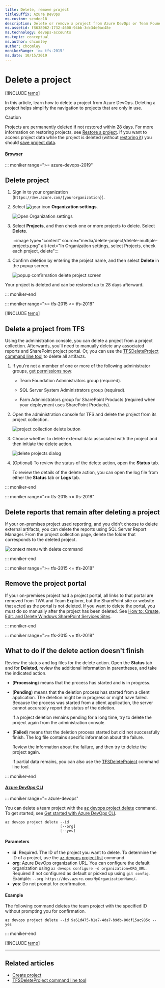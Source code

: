 ```yaml
---
title: Delete, remove project
titleSuffix: Azure DevOps
ms.custom: seodec18
description: Delete or remove a project from Azure DevOps or Team Foundation Server
ms.assetid: f8638962-1732-4600-94bb-3dc34e0ac48e
ms.technology: devops-accounts
ms.topic: conceptual
ms.author: chcomley
author: chcomley
monikerRange: '>= tfs-2015'
ms.date: 10/15/2019
---
```


# Delete a project

[!INCLUDE [temp](../../includes/version-vsts-tfs-all-versions.md)]

In this article, learn how to delete a project from Azure DevOps. Deleting a project helps simplify the navigation to projects that are only in use.

> [!Caution]
> Projects are permanently deleted if not restored within 28 days. For more information on restoring projects, see [Restore a project](restore-project.md). If you want to access project data while the project is deleted (without [restoring it](restore-project.md)) you should [save project data](save-project-data.md).

#### [Browser](#tab/browser)

::: moniker range=">= azure-devops-2019"

## Delete project

1.  Sign in to your organization (`https://dev.azure.com/{yourorganization}`).

2.  Select ![gear icon](../../media/icons/gear-icon.png) **Organization settings**.

    ![Open Organization settings](../../media/settings/open-admin-settings-vert.png)

3.  Select **Projects**, and then check one or more projects to delete. Select **Delete**.

    :::image type="content" source="media/delete-project/delete-multiple-projects.png" alt-text="In Organization settings, select Projects, check each project, delete":::

4.  Confirm deletion by entering the project name, and then select **Delete** in the popup screen.

    ![popup confirmation delete project screen](media/delete-project/confirm-delete-project.png)

Your project is deleted and can be restored up to 28 days afterward.

::: moniker-end

<a name="delete-team-proj"></a>

::: moniker range=">= tfs-2015 <= tfs-2018"

[!INCLUDE [temp](../../includes/open-admin-organization-settings.md)]

## Delete a project from TFS

Using the administration console, you can delete a project from a project collection. Afterwards, you'll need to manually delete any associated reports and SharePoint project portal. Or, you can use the [TFSDeleteProject command line tool](/azure/devops/server/command-line/tfsdeleteproject-cmd) to delete all artifacts.

1.  If you're not a member of one or more of the following administrator groups, [get permissions now](/azure/devops/server/admin/add-administrator):

    * Team Foundation Administrators group (required).

    * SQL Server System Administrators group (required).

    * Farm Administrators group for SharePoint Products (required when your deployment uses SharePoint Products).

2.  Open the administration console for TFS and delete the project from its project collection.

    ![project collection delete button](media/delete-project/ic686856.png)

3.  Choose whether to delete external data associated with the project and then initiate the delete action.

    ![delete projects dialog](media/delete-project/ic687180.png)

4.  (Optional) To review the status of the delete action, open the **Status** tab.

    To review the details of the delete action, you can open the log file from either the **Status** tab or **Logs** tab.

::: moniker-end

::: moniker range=">= tfs-2015 <= tfs-2018"

## Delete reports that remain after deleting a project

If your on-premises project used reporting, and you didn't choose to delete external artifacts, you can delete the reports using SQL Server Report Manager. From the project collection page, delete the folder that corresponds to the deleted project.

![context menu with delete command](media/delete-project/ic686857.png)

::: moniker-end

::: moniker range=">= tfs-2015 <= tfs-2018"

## Remove the project portal

If your on-premises project had a project portal, all links to that portal are removed from TWA and Team Explorer, but the SharePoint site or website that acted as the portal is not deleted. If you want to delete the portal, you must do so manually after the project has been deleted. See [How to: Create, Edit, and Delete Windows SharePoint Services Sites](</previous-versions/visualstudio/visual-studio-2010/ms253110(v%3dvs.100)>).

::: moniker-end

::: moniker range=">= tfs-2015 <= tfs-2018"

## What to do if the delete action doesn't finish

Review the status and log files for the delete action. Open the **Status** tab and for **Deleted**, review the additional information in parentheses, and take the indicated action.

* (**Processing**) means that the process has started and is in progress.

* (**Pending**) means that the deletion process has started from a client application. The deletion might be in progress or might have failed. Because the process was started from a client application, the server cannot accurately report the status of the deletion.

  If a project deletion remains pending for a long time, try to delete the project again from the administration console.

* (**Failed**) means that the deletion process started but did not successfully finish. The log file contains specific information about the failure.

  Review the information about the failure, and then try to delete the project again.

  If partial data remains, you can also use the [TFSDeleteProject](/azure/devops/server/command-line/tfsdeleteproject-cmd) command line tool.

::: moniker-end

#### [Azure DevOps CLI](#tab/azure-devops-cli)

::: moniker range="= azure-devops"

You can delete a team project with the [az devops project delete](/cli/azure/ext/azure-devops/devops/project#ext-azure-devops-az-devops-project-delete) command. To get started, see [Get started with Azure DevOps CLI](../../cli/index.md).

```CLI
az devops project delete --id
                         [--org]
                         [--yes]
```

#### Parameters

* **id**: Required. The ID of the project you want to delete. To determine the ID of a project, use the [az devops project list](/cli/azure/ext/azure-devops/devops/project#ext-azure-devops-az-devops-project-list) command.
* **org**: Azure DevOps organization URL. You can configure the default organization using `az devops configure -d organization=ORG_URL`. Required if not configured as default or picked up using `git config`. Example: `--org https://dev.azure.com/MyOrganizationName/`.
* **yes**: Do not prompt for confirmation.

#### Example

The following command deletes the team project with the specified ID without prompting you for confirmation.

```CLI
az devops project delete --id 9a61d475-b1a7-4da7-b9db-80df15ac985c --yes
```

::: moniker-end

[!INCLUDE [temp](../../includes/note-cli-not-supported.md)]

---

## Related articles

* [Create project](/azure/devops/organizations/projects/create-project)
* [TFSDeleteProject command line tool](/azure/devops/server/command-line/tfsdeleteproject-cmd)
